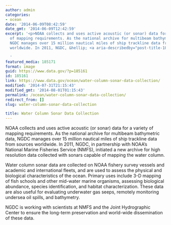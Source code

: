 ```yaml
---
author: admin
categories:
- ocean
date: '2014-06-09T08:42:59'
date_gmt: '2014-06-09T12:42:59'
excerpt: '<p>NOAA collects and uses active acoustic (or sonar) data for a variety
  of mapping requirements. As the national archive for multibeam bathymetric data,
  NGDC manages over 15 million nautical miles of ship trackline data from sources
  worldwide. In 2011, NGDC, &hellip; <a aria-describedby="post-title-185161" href="https://www.data.gov/ocean/water-column-sonar-data-collection/">Continued</a></p>

  '
featured_media: 185171
format: image
guid: https://www.data.gov/?p=185161
id: 185161
link: https://www.data.gov/ocean/water-column-sonar-data-collection/
modified: '2014-07-31T21:15:43'
modified_gmt: '2014-08-01T01:15:43'
permalink: /ocean/water-column-sonar-data-collection/
redirect_from: []
slug: water-column-sonar-data-collection

title: Water Column Sonar Data Collection
---
```

NOAA collects and uses active acoustic (or sonar) data for a variety of mapping requirements. As the national archive for multibeam bathymetric data, NGDC manages over 15 million nautical miles of ship trackline data from sources worldwide. In 2011, NGDC, in partnership with NOAA’s National Marine Fisheries Service (NMFS), initiated a new archive for high resolution data collected with sonars capable of mapping the water column.


Water column sonar data are collected on NOAA fishery survey vessels and academic and international fleets, and are used to assess the physical and biological characteristics of the ocean. Primary uses include 3-D mapping of fish schools and other mid-water marine organisms, assessing biological abundance, species identification, and habitat characterization. These data are also useful for evaluating underwater gas seeps, remotely monitoring undersea oil spills, and bathymetry.


NGDC is working with scientists at NMFS and the Joint Hydrographic Center to ensure the long-term preservation and world-wide dissemination of these data.


